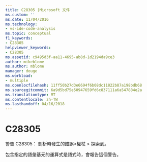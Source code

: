 ```yaml
---
title: C28305 |Microsoft 文件
ms.custom: ''
ms.date: 11/04/2016
ms.technology:
- vs-ide-code-analysis
ms.topic: conceptual
f1_keywords:
- C28305
helpviewer_keywords:
- C28305
ms.assetid: c9495d3f-aa11-4695-ab8d-1d2194da9ce3
author: mikeblome
ms.author: mblome
manager: douge
ms.workload:
- multiple
ms.openlocfilehash: 11ff50b27d3e6694f6b08dc11822b87a198bdb68
ms.sourcegitcommit: 6a9d5bd75e50947659fd6c837111a6a547884e2a
ms.translationtype: MT
ms.contentlocale: zh-TW
ms.lasthandoff: 04/16/2018
---
```

# <a name="c28305"></a>C28305
警告 C28305： 剖析時發生的錯誤\<權杖 > 探索到。  
  
 包含指定的語彙基元的運算式是語式時，會報告這個警告。